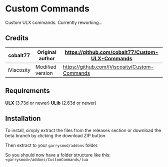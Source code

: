 # Custom Commands 

Custom ULX commands. Currently reworking...

## Credits

| cobalt77   | Original author  | https://github.com/cobalt77/Custom-ULX-Commands |
|------------|------------------|-------------------------------------------------|
| iViscosity | Modified version | https://github.com/iViscosity/Custom-Commands   |

## Requirements
**ULX** (3.73d or newer)
**ULib** (2.63d or newer)

## Installation
To install, simply extract the files from the releases section or download the beta branch by clicking the download ZIP button.

Then extract to your `garrysmod/addons` folder.

So you should now have a folder structure like this:
`<garrysmod>/addons/CustomCommands/lua`
